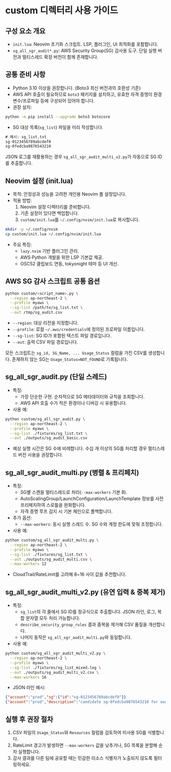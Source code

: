 # custom 디렉터리 사용 가이드

## 구성 요소 개요

- `init.lua`: Neovim 초기화 스크립트. LSP, 플러그인, UI 최적화를 포함합니다.
- `sg_all_sgr_audit*.py`: AWS Security Group(SG) 감사용 도구. 단일 실행 버전과 멀티스레드 확장 버전이 함께 존재합니다.

## 공통 준비 사항

- Python 3.10 이상을 권장합니다. (Boto3 최신 버전과의 호환성 기준)
- AWS API 호출이 필요하므로 `boto3` 패키지를 설치하고, 유효한 자격 증명이 환경 변수/프로파일 등에 구성되어 있어야 합니다.
- 권장 설치:

```bash
python -m pip install --upgrade boto3 botocore
```

- SG 대상 목록(`sg_list`) 파일을 미리 작성합니다.

```txt
# 예시: sg_list.txt
sg-0123456789abcdef0
sg-0fedcba9876543210
```

JSON 로그를 재활용하는 경우 `sg_all_sgr_audit_multi_v2.py`가 자동으로 SG ID를 추출합니다.

## Neovim 설정 (init.lua)

- 목적: 안정성과 성능을 고려한 개인용 Neovim 풀 설정입니다.
- 적용 방법:
  1. Neovim 설정 디렉터리를 준비합니다.
  2. 기존 설정이 있다면 백업합니다.
  3. `custom/init.lua`를 `~/.config/nvim/init.lua`로 복사합니다.

```bash
mkdir -p ~/.config/nvim
cp custom/init.lua ~/.config/nvim/init.lua
```

- 주요 특징:
  - `lazy.nvim` 기반 플러그인 관리.
  - AWS·Python 개발을 위한 LSP 기본값 제공.
  - OSC52 클립보드 연동, tokyonight 테마 등 UI 개선.

## AWS SG 감사 스크립트 공통 옵션

```bash
python custom/<script_name>.py \
  --region ap-northeast-2 \
  --profile myaws \
  --sg-list /path/to/sg_list.txt \
  --out /tmp/sg_audit.csv
```

- `--region`: 대상 리전을 지정합니다.
- `--profile`: 로컬 `~/.aws/credentials`에 정의된 프로파일 이름입니다.
- `--sg-list`: SG ID가 포함된 텍스트 파일 경로입니다.
- `--out`: 출력 CSV 파일 경로입니다.

모든 스크립트는 `sg_id, SG_Name, ... Usage_Status` 컬럼을 가진 CSV를 생성합니다. 존재하지 않는 SG는 `Usage_Status=NOT_FOUND`로 기록됩니다.

## sg_all_sgr_audit.py (단일 스레드)

- 특징:
  - 가장 단순한 구현. 순차적으로 SG 메타데이터와 규칙을 조회합니다.
  - AWS API 호출 수가 적은 환경이나 디버깅 시 유용합니다.
- 사용 예:

```bash
python custom/sg_all_sgr_audit.py \
  --region ap-northeast-2 \
  --profile myaws \
  --sg-list ./fixtures/sg_list.txt \
  --out ./outputs/sg_audit_basic.csv
```

- 예상 실행 시간은 SG 수에 비례합니다. 수십 개 이상의 SG를 처리할 경우 멀티스레드 버전 사용을 권장합니다.

## sg_all_sgr_audit_multi.py (병렬 & 프리페치)

- 특징:
  - SG별 스캔을 멀티스레드로 처리(`--max-workers` 기본 8).
  - AutoScalingGroup/LaunchConfiguration/LaunchTemplate 정보를 사전 프리페치하여 스로틀을 완화합니다.
  - 자격 증명 루프 감지 시 기본 체인으로 폴백합니다.
- 추가 옵션:
  - `--max-workers`: 동시 실행 스레드 수. SG 수와 계정 한도에 맞춰 조정합니다.
- 사용 예:

```bash
python custom/sg_all_sgr_audit_multi.py \
  --region ap-northeast-2 \
  --profile myaws \
  --sg-list ./fixtures/sg_list.txt \
  --out ./outputs/sg_audit_multi.csv \
  --max-workers 12
```

- CloudTrail/RateLimit를 고려해 8~16 사이 값을 추천합니다.

## sg_all_sgr_audit_multi_v2.py (유연 입력 & 중복 제거)

- 특징:
  - `sg_list`의 각 줄에서 SG ID를 정규식으로 추출합니다. JSON 라인, 로그, 복합 문자열 모두 처리 가능합니다.
  - `describe_security_group_rules` 결과 중복을 제거해 CSV 품질을 개선합니다.
  - 나머지 동작은 `sg_all_sgr_audit_multi.py`와 동일합니다.
- 사용 예:

```bash
python custom/sg_all_sgr_audit_multi_v2.py \
  --region ap-northeast-2 \
  --profile myaws \
  --sg-list ./fixtures/sg_list_mixed.log \
  --out ./outputs/sg_audit_multi_v2.csv \
  --max-workers 16
```

- JSON 라인 예시:

```json
{"account":"prod","sg":{"id":"sg-0123456789abcdef0"}}
{"account":"prod","description":"candidate sg-0fedcba9876543210 for audit"}
```

## 실행 후 권장 절차

1. CSV 파일의 `Usage_Status`와 `Resources` 컬럼을 검토하여 미사용 SG를 식별합니다.
2. RateLimit 경고가 발생하면 `--max-workers` 값을 낮추거나, SG 목록을 분할해 순차 실행합니다.
3. 감사 결과를 다른 팀에 공유할 때는 민감한 리소스 식별자가 노출되지 않도록 필터링하세요.

